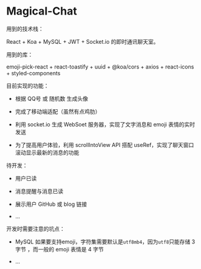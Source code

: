 # Magical-Chat



用到的技术栈：

React + Koa + MySQL + JWT + Socket.io 的即时通讯聊天室。


用到的库：

emoji-pick-react + react-toastify + uuid + @koa/cors + axios + react-icons + styled-components


目前实现的功能：

* 根据 QQ号 或 随机数 生成头像

* 完成了移动端适配（虽然有点鸡肋）

* 利用 socket.io 生成 WebSoet 服务器，实现了文字消息和 emoji 表情的实时发送

* 为了提高用户体验，利用 scrollIntoView API 搭配 useRef，实现了聊天窗口滚动显示最新的消息的功能

待开发：

* 用户已读

* 消息提醒与消息已读

* 展示用户 GitHub 或 blog 链接

* ...


开发时需要注意的坑点：

* MySQL 如果要支持emoji，字符集需要默认是`utf8mb4`，因为`utf8`只能存储 3 字节 ，而一般的 emoji 表情是 4 字节

* ... 
